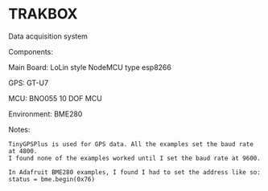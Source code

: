 # TRAKBOX
Data acquisition system 

Components:

  Main Board:
    LoLin style NodeMCU type esp8266
    
  GPS:
    GT-U7
    
  MCU:
    BNO055 10 DOF MCU
    
  Environment:
    BME280
    
    
 Notes:
 
    TinyGPSPlus is used for GPS data. All the examples set the baud rate at 4800.
    I found none of the examples worked until I set the baud rate at 9600.
    
    In Adafruit BME280 examples, I found I had to set the address like so: status = bme.begin(0x76)
